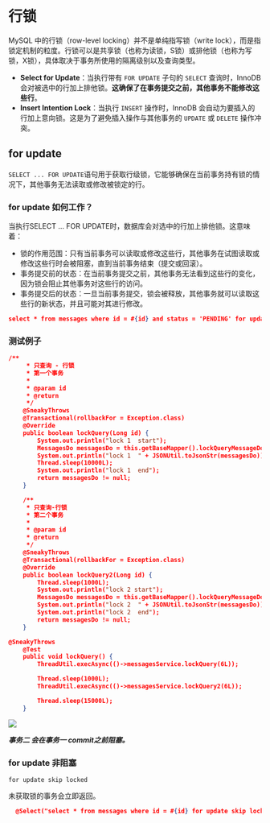 # 行锁

[](https://blog.csdn.net/liuruiaaa/article/details/141458649)

MySQL 中的行锁（row-level locking）并不是单纯指写锁（write lock），而是指锁定机制的粒度。行锁可以是共享锁（也称为读锁，S锁）或排他锁（也称为写锁，X锁），具体取决于事务所使用的隔离级别以及查询类型。

- **Select for Update**：当执行带有 `FOR UPDATE` 子句的 `SELECT` 查询时，InnoDB 会对被选中的行加上排他锁。**这确保了在事务提交之前，其他事务不能修改这些行**。
- **Insert Intention Lock**：当执行 `INSERT` 操作时，InnoDB 会自动为要插入的行加上意向锁。这是为了避免插入操作与其他事务的 `UPDATE` 或 `DELETE` 操作冲突。

## for update

`SELECT ... FOR UPDATE`语句用于获取行级锁，它能够确保在当前事务持有锁的情况下，其他事务无法读取或修改被锁定的行。

### for update 如何工作？

当执行SELECT … FOR UPDATE时，数据库会对选中的行加上排他锁。这意味着：

- 锁的作用范围：只有当前事务可以读取或修改这些行，其他事务在试图读取或修改这些行时会被阻塞，直到当前事务结束（提交或回滚）。
- 事务提交前的状态：在当前事务提交之前，其他事务无法看到这些行的变化，因为锁会阻止其他事务对这些行的访问。
- 事务提交后的状态：一旦当前事务提交，锁会被释放，其他事务就可以读取这些行的新状态，并且可能对其进行修改。

```json
select * from messages where id = #{id} and status = 'PENDING' for update
```

### 测试例子

```json
/**
     * 只查询 - 行锁
     * 第一个事务
     *
     * @param id
     * @return
     */
    @SneakyThrows
    @Transactional(rollbackFor = Exception.class)
    @Override
    public boolean lockQuery(Long id) {
        System.out.println("lock 1  start");
        MessagesDo messagesDo = this.getBaseMapper().lockQueryMessageDo(id);
        System.out.println("lock 1  " + JSONUtil.toJsonStr(messagesDo));
        Thread.sleep(10000L);
        System.out.println("lock 1  end");
        return messagesDo != null;
    }

    /**
     * 只查询-行锁
     * 第二个事务
     *
     * @param id
     * @return
     */
    @SneakyThrows
    @Transactional(rollbackFor = Exception.class)
    @Override
    public boolean lockQuery2(Long id) {
        Thread.sleep(1000L);
        System.out.println("lock 2 start");
        MessagesDo messagesDo = this.getBaseMapper().lockQueryMessageDo(id);
        System.out.println("lock 2  " + JSONUtil.toJsonStr(messagesDo));
        System.out.println("lock 2  end");
        return messagesDo != null;
    }

@SneakyThrows
    @Test
    public void lockQuery() {
        ThreadUtil.execAsync(()->messagesService.lockQuery(6L));

        Thread.sleep(1000L);
        ThreadUtil.execAsync(()->messagesService.lockQuery2(6L));

        Thread.sleep(15000L);
    }
```

![](https://s2.loli.net/2025/06/16/sSCf8n9yGhcv6kX.png)

***事务二 会在事务一 commit之前阻塞。***

### for update 非阻塞

`for update skip locked`

未获取锁的事务会立即返回。

```json
  @Select("select * from messages where id = #{id} for update skip locked")
```